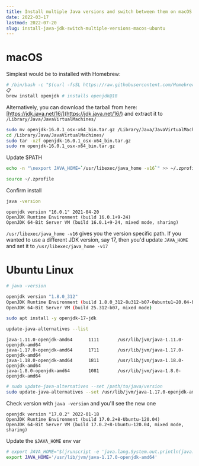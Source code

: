 ```yaml
---
title: Install multiple Java versions and switch between them on macOS and Ubuntu
date: 2022-03-17
lastmod: 2022-07-20
slug: install-java-jdk-switch-multiple-versions-macos-ubuntu
---
```


# macOS

Simplest would be to installed with Homebrew:

```bash
# /bin/bash -c "$(curl -fsSL https://raw.githubusercontent.com/Homebrew/install/HEAD/install.sh)"
📋
brew install openjdk # installs openjdk@18
```

Alternatively, you can download the tarball from here: [https://jdk.java.net/16/](https://jdk.java.net/16/) and extract it to `/Library/Java/JavaVirtualMachines/`

```bash
sudo mv openjdk-16.0.1_osx-x64_bin.tar.gz /Library/Java/JavaVirtualMachines/
cd /Library/Java/JavaVirtualMachines/
sudo tar -xzf openjdk-16.0.1_osx-x64_bin.tar.gz
sudo rm openjdk-16.0.1_osx-x64_bin.tar.gz
```

Update $PATH

```bash
echo -n "\nexport JAVA_HOME=`/usr/libexec/java_home -v16`" >> ~/.zprofile

source ~/.zprofile
```

Confirm install 

```bash
java -version
```

```
openjdk version "16.0.1" 2021-04-20
OpenJDK Runtime Environment (build 16.0.1+9-24)
OpenJDK 64-Bit Server VM (build 16.0.1+9-24, mixed mode, sharing)
```

`/usr/libexec/java_home -v16` gives you the version specific path. If you wanted to use a different JDK version, say 17, then you'd update `JAVA_HOME` and set it to `/usr/libexec/java_home -v17`

# Ubuntu Linux

```bash
# java -version

openjdk version "1.8.0_312"
OpenJDK Runtime Environment (build 1.8.0_312-8u312-b07-0ubuntu1~20.04-b07)
OpenJDK 64-Bit Server VM (build 25.312-b07, mixed mode)
```

```bash
sudo apt install -y openjdk-17-jdk

update-java-alternatives --list
```

```
java-1.11.0-openjdk-amd64      1111       /usr/lib/jvm/java-1.11.0-openjdk-amd64
java-1.17.0-openjdk-amd64      1711       /usr/lib/jvm/java-1.17.0-openjdk-amd64
java-1.18.0-openjdk-amd64      1811       /usr/lib/jvm/java-1.18.0-openjdk-amd64
java-1.8.0-openjdk-amd64       1081       /usr/lib/jvm/java-1.8.0-openjdk-amd64
```

```bash
# sudo update-java-alternatives --set /path/to/java/version
sudo update-java-alternatives --set /usr/lib/jvm/java-1.17.0-openjdk-amd64
```

Check version with `java -version` and you'll see the new one

```
openjdk version "17.0.2" 2022-01-18
OpenJDK Runtime Environment (build 17.0.2+8-Ubuntu-120.04)
OpenJDK 64-Bit Server VM (build 17.0.2+8-Ubuntu-120.04, mixed mode, sharing)
```

Update the `$JAVA_HOME` env var

```bash
# export JAVA_HOME="$(jrunscript -e 'java.lang.System.out.println(java.lang.System.getProperty("java.home"));')"
export JAVA_HOME='/usr/lib/jvm/java-1.17.0-openjdk-amd64'
```

